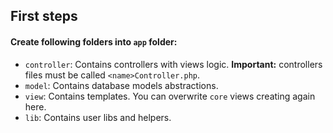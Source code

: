 ## First steps

#### Create following folders into `app` folder:
- `controller`: Contains controllers with views logic. **Important:** controllers files must be called `<name>Controller.php`.
- `model`: Contains database models abstractions.
- `view`: Contains templates. You can overwrite `core` views creating again here.
- `lib`: Contains user libs and helpers.
